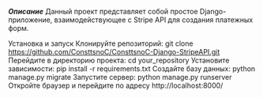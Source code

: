 ***Описание***
Данный проект представляет собой простое Django-приложение, взаимодействующее с Stripe API для создания платежных форм.

Установка и запуск
Клонируйте репозиторий: git clone https://github.com/ConsttsnoC/ConsttsnoC-Django-StripeAPI.git
Перейдите в директорию проекта: cd your_repository
Установите зависимости: pip install -r requirements.txt
Создайте базу данных: python manage.py migrate
Запустите сервер: python manage.py runserver
Откройте браузер и перейдите по адресу http://localhost:8000/
